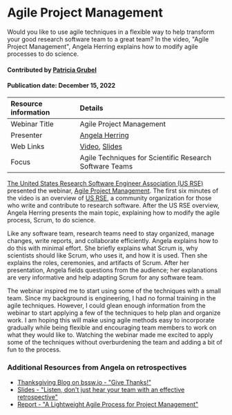 # Agile Project Management

<!-- deck text start -->
Would you like to use agile techniques in a flexible way to help transform your good research software team to a great team? In the video, "Agile Project Management", Angela Herring explains how to modify agile processes to do science.
<!-- deck text end -->

#### Contributed by [Patricia Grubel](https://github.com/pagrubel "Patricia Grubel")
#### Publication date: December 15, 2022
Resource information | Details
:--- | :---
Webinar Title | Agile Project Management
Presenter | [Angela Herring](https://github.com/angelaherring "Angela Herring")
Web Links | [Video](https://youtu.be/Fdex2rhw0Zo), [Slides](https://permalink.lanl.gov/object/tr?what=info:lanl-repo/lareport/LA-UR-22-20381)
Focus | Agile Techniques for Scientific Research Software Teams

[The United States Research Software Engineer Association (US RSE)](us-rse.org) presented the webinar, [Agile Project Management](https://youtu.be/Fdex2rhw0Zo). The first six minutes of the video is an overview of [US RSE](us-rse.org), a community organization for those who write and contribute to research software. After the US RSE overview, Angela Herring presents the main topic, explaining how to modify the agile process, Scrum, to do science.

Like any software team, research teams need to stay organized, manage changes, write reports, and collaborate efficiently. Angela explains how to do this with minimal effort. She briefly explains what Scrum is, why scientists should like Scrum, who uses it, and how it is used. Then she explains the roles, ceremonies, and artifacts of Scrum. After her presentation, Angela fields questions from the audience; her explanations are very informative and help adapting Scrum for any software team.

The webinar inspired me to start using some of the techniques with a small team. Since my background is engineering, I had no formal training in the agile techniques. However, I could glean enough information from the webinar to start applying a few of the techniques to help plan and organize work. I am hoping this will make using agile methods easy to incorporate gradually while being flexible and encouraging team members to work on what they would like to. Watching the webinar made me excited to apply some of the techniques without overburdening the team and adding a bit of fun to the process.




### Additional Resources from Angela on retrospectives
* [Thanksgiving Blog on bssw.io - "Give Thanks!"](https://bssw.io/blog_posts/give-thanks)
* [Slides - "Listen, don't just hear your team with an effective retrospective"](https://permalink.lanl.gov/object/tr?what=info:lanl-repo/lareport/LA-UR-21-21952)
* [Report - "A Lightweight Agile Process for Project Management"](https://permalink.lanl.gov/object/tr?what=info:lanl-repo/lareport/LA-UR-19-25789)

<!---
Publish: yes
Pinned: no
Topics: Strategies for More Effective Teams, Software Engineering 
RSS update: 
--->
